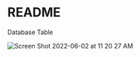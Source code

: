 # README

Database Table

![Screen Shot 2022-06-02 at 11 20 27 AM](https://user-images.githubusercontent.com/93880566/171518595-03350094-8a36-42a0-b7b8-b35c33af9262.png)
